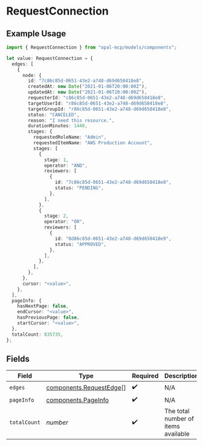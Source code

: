 # RequestConnection

## Example Usage

```typescript
import { RequestConnection } from "opal-mcp/models/components";

let value: RequestConnection = {
  edges: [
    {
      node: {
        id: "7c86c85d-0651-43e2-a748-d69d658418e8",
        createdAt: new Date("2021-01-06T20:00:00Z"),
        updatedAt: new Date("2021-01-06T20:00:00Z"),
        requesterId: "c86c85d-0651-43e2-a748-d69d658418e8",
        targetUserId: "r86c85d-0651-43e2-a748-d69d658418e8",
        targetGroupId: "r86c85d-0651-43e2-a748-d69d658418e8",
        status: "CANCELED",
        reason: "I need this resource.",
        durationMinutes: 1440,
        stages: {
          requestedRoleName: "Admin",
          requestedItemName: "AWS Production Account",
          stages: [
            {
              stage: 1,
              operator: "AND",
              reviewers: [
                {
                  id: "7c86c85d-0651-43e2-a748-d69d658418e8",
                  status: "PENDING",
                },
              ],
            },
            {
              stage: 2,
              operator: "OR",
              reviewers: [
                {
                  id: "8d86c85d-0651-43e2-a748-d69d658418e9",
                  status: "APPROVED",
                },
              ],
            },
          ],
        },
      },
      cursor: "<value>",
    },
  ],
  pageInfo: {
    hasNextPage: false,
    endCursor: "<value>",
    hasPreviousPage: false,
    startCursor: "<value>",
  },
  totalCount: 835735,
};
```

## Fields

| Field                                                              | Type                                                               | Required                                                           | Description                                                        |
| ------------------------------------------------------------------ | ------------------------------------------------------------------ | ------------------------------------------------------------------ | ------------------------------------------------------------------ |
| `edges`                                                            | [components.RequestEdge](../../models/components/requestedge.md)[] | :heavy_check_mark:                                                 | N/A                                                                |
| `pageInfo`                                                         | [components.PageInfo](../../models/components/pageinfo.md)         | :heavy_check_mark:                                                 | N/A                                                                |
| `totalCount`                                                       | *number*                                                           | :heavy_check_mark:                                                 | The total number of items available                                |